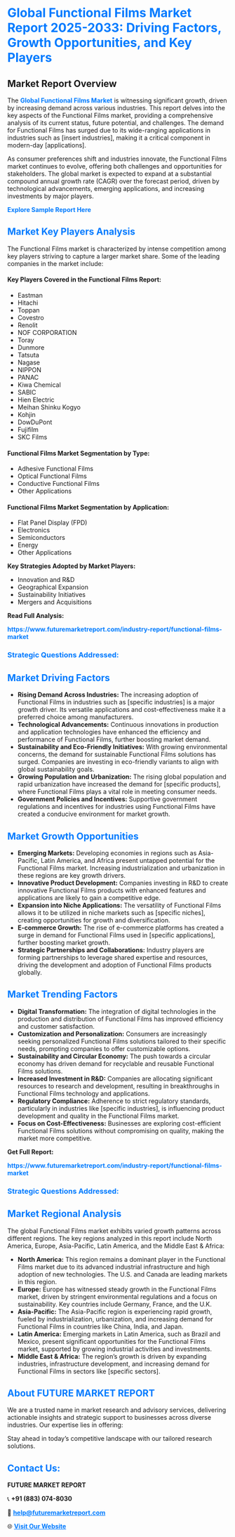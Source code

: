 <h1 style="color: #007BFF;">Global Functional Films Market Report 2025-2033: Driving Factors, Growth Opportunities, and Key Players</h1>

<section id="overview">
<h2>Market Report Overview</h2>
<p>The <a href="https://www.futuremarketreport.com/industry-report/functional-films-market" style="color: #007BFF; text-decoration: none;"><strong>Global Functional Films Market</strong></a> is witnessing significant growth, driven by increasing demand across various industries. This report delves into the key aspects of the Functional Films market, providing a comprehensive analysis of its current status, future potential, and challenges. The demand for Functional Films has surged due to its wide-ranging applications in industries such as [insert industries], making it a critical component in modern-day [applications].</p>
<p>As consumer preferences shift and industries innovate, the Functional Films market continues to evolve, offering both challenges and opportunities for stakeholders. The global market is expected to expand at a substantial compound annual growth rate (CAGR) over the forecast period, driven by technological advancements, emerging applications, and increasing investments by major players.</p>
</section>

<section id="overview">
<p><a href="https://www.futuremarketreport.com/request-sample/reportId=43495" style="color: #007BFF; text-decoration: none;"><strong>Explore Sample Report Here</strong></a></p>
</section>

<section id="key-players">
<h2 style="color: #007BFF;">Market Key Players Analysis</h2>
<p>The Functional Films market is characterized by intense competition among key players striving to capture a larger market share. Some of the leading companies in the market include:</p>
<h4>Key Players Covered in the Functional Films Report:</h4>
<ul><li>Eastman</li><li>Hitachi</li><li>Toppan</li><li>Covestro</li><li>Renolit</li><li>NOF CORPORATION</li><li>Toray</li><li>Dunmore</li><li>Tatsuta</li><li>Nagase</li><li>NIPPON</li><li>PANAC</li><li>Kiwa Chemical</li><li>SABIC</li><li>Hien Electric</li><li>Meihan Shinku Kogyo</li><li>Kohjin</li><li>DowDuPont</li><li>Fujifilm</li><li>SKC Films</li></ul>
<h4>Functional Films Market Segmentation by Type:</h4>
<ul><li>Adhesive Functional Films</li><li>Optical Functional Films</li><li>Conductive Functional Films</li><li>Other Applications</li></ul>

<h4>Functional Films Market Segmentation by Application:</h4>
<ul><li>Flat Panel Display (FPD)</li><li>Electronics</li><li>Semiconductors</li><li>Energy</li><li>Other Applications</li></ul>
<p><strong>Key Strategies Adopted by Market Players:</strong></p>
<ul>
<li>Innovation and R&D</li>
<li>Geographical Expansion</li>
<li>Sustainability Initiatives</li>
<li>Mergers and Acquisitions</li>
</ul>
</section>

<section>
<p><strong>Read Full Analysis: </strong></p><a href="https://www.futuremarketreport.com/industry-report/functional-films-market" style="color: #007BFF; text-decoration: none;"><strong>https://www.futuremarketreport.com/industry-report/functional-films-market</strong></a>
<h3 style="color: #007BFF;">Strategic Questions Addressed:</h3>
</section>

<section id="driving-factors">
<h2 style="color: #007BFF;">Market Driving Factors</h2>
<ul>
<li><strong>Rising Demand Across Industries:</strong> The increasing adoption of Functional Films in industries such as [specific industries] is a major growth driver. Its versatile applications and cost-effectiveness make it a preferred choice among manufacturers.</li>
<li><strong>Technological Advancements:</strong> Continuous innovations in production and application technologies have enhanced the efficiency and performance of Functional Films, further boosting market demand.</li>
<li><strong>Sustainability and Eco-Friendly Initiatives:</strong> With growing environmental concerns, the demand for sustainable Functional Films solutions has surged. Companies are investing in eco-friendly variants to align with global sustainability goals.</li>
<li><strong>Growing Population and Urbanization:</strong> The rising global population and rapid urbanization have increased the demand for [specific products], where Functional Films plays a vital role in meeting consumer needs.</li>
<li><strong>Government Policies and Incentives:</strong> Supportive government regulations and incentives for industries using Functional Films have created a conducive environment for market growth.</li>
</ul>
</section>

<section id="growth-opportunities">
<h2 style="color: #007BFF;">Market Growth Opportunities</h2>
<ul>
<li><strong>Emerging Markets:</strong> Developing economies in regions such as Asia-Pacific, Latin America, and Africa present untapped potential for the Functional Films market. Increasing industrialization and urbanization in these regions are key growth drivers.</li>
<li><strong>Innovative Product Development:</strong> Companies investing in R&D to create innovative Functional Films products with enhanced features and applications are likely to gain a competitive edge.</li>
<li><strong>Expansion into Niche Applications:</strong> The versatility of Functional Films allows it to be utilized in niche markets such as [specific niches], creating opportunities for growth and diversification.</li>
<li><strong>E-commerce Growth:</strong> The rise of e-commerce platforms has created a surge in demand for Functional Films used in [specific applications], further boosting market growth.</li>
<li><strong>Strategic Partnerships and Collaborations:</strong> Industry players are forming partnerships to leverage shared expertise and resources, driving the development and adoption of Functional Films products globally.</li>
</ul>
</section>

<section id="trending-factors">
<h2 style="color: #007BFF;">Market Trending Factors</h2>
<ul>
<li><strong>Digital Transformation:</strong> The integration of digital technologies in the production and distribution of Functional Films has improved efficiency and customer satisfaction.</li>
<li><strong>Customization and Personalization:</strong> Consumers are increasingly seeking personalized Functional Films solutions tailored to their specific needs, prompting companies to offer customizable options.</li>
<li><strong>Sustainability and Circular Economy:</strong> The push towards a circular economy has driven demand for recyclable and reusable Functional Films solutions.</li>
<li><strong>Increased Investment in R&D:</strong> Companies are allocating significant resources to research and development, resulting in breakthroughs in Functional Films technology and applications.</li>
<li><strong>Regulatory Compliance:</strong> Adherence to strict regulatory standards, particularly in industries like [specific industries], is influencing product development and quality in the Functional Films market.</li>
<li><strong>Focus on Cost-Effectiveness:</strong> Businesses are exploring cost-efficient Functional Films solutions without compromising on quality, making the market more competitive.</li>
</ul>
</section>

<section>
<p><strong>Get Full Report: </strong></p><a href="https://www.futuremarketreport.com/industry-report/functional-films-market" style="color: #007BFF; text-decoration: none;"><strong>https://www.futuremarketreport.com/industry-report/functional-films-market</strong></a>
<h3 style="color: #007BFF;">Strategic Questions Addressed:</h3>
</section>


<section id="regional-analysis">
<h2 style="color: #007BFF;">Market Regional Analysis</h2>
<p>The global Functional Films market exhibits varied growth patterns across different regions. The key regions analyzed in this report include North America, Europe, Asia-Pacific, Latin America, and the Middle East & Africa:</p>
<ul>
<li><strong>North America:</strong> This region remains a dominant player in the Functional Films market due to its advanced industrial infrastructure and high adoption of new technologies. The U.S. and Canada are leading markets in this region.</li>
<li><strong>Europe:</strong> Europe has witnessed steady growth in the Functional Films market, driven by stringent environmental regulations and a focus on sustainability. Key countries include Germany, France, and the U.K.</li>
<li><strong>Asia-Pacific:</strong> The Asia-Pacific region is experiencing rapid growth, fueled by industrialization, urbanization, and increasing demand for Functional Films in countries like China, India, and Japan.</li>
<li><strong>Latin America:</strong> Emerging markets in Latin America, such as Brazil and Mexico, present significant opportunities for the Functional Films market, supported by growing industrial activities and investments.</li>
<li><strong>Middle East & Africa:</strong> The region’s growth is driven by expanding industries, infrastructure development, and increasing demand for Functional Films in sectors like [specific sectors].</li>
</ul>
</section>

<footer>
<h2 style="color: #007BFF;">About FUTURE MARKET REPORT</h2>
<p>We are a trusted name in market research and advisory services, delivering actionable insights and strategic support to businesses across diverse industries. Our expertise lies in offering:</p>

<p>Stay ahead in today’s competitive landscape with our tailored research solutions.</p>

<h2 style="color: #007BFF;">Contact Us:</h2>
<p><strong>FUTURE MARKET REPORT</strong></p>
<p>📞 <strong>+91 (883) 074-8030</strong></p>
<p>📧 <strong><a href="mailto:help@futuremarketreport.com" style="color: #007BFF;">help@futuremarketreport.com</a></strong></p>
<p>🌐 <strong><a href="https://www.futuremarketreport.com/" style="color: #007BFF;">Visit Our Website</a></strong></p>
</footer>